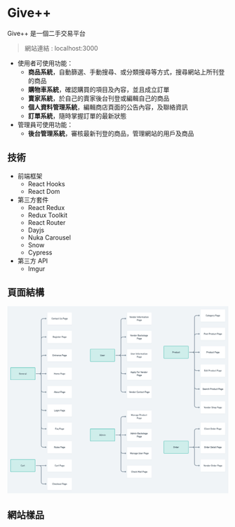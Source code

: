 # Give++
Give++ 是一個二手交易平台

> 網站連結 : localhost:3000

- 使用者可使用功能：
  - **商品系統**，自動篩選、手動搜尋、或分類搜尋等方式，搜尋網站上所刊登的商品
  - **購物車系統**，確認購買的項目及內容，並且成立訂單
  - **賣家系統**，於自己的賣家後台刊登或編輯自己的商品
  - **個人資料管理系統**，編輯商店頁面的公告內容，及聯絡資訊
  - **訂單系統**，隨時掌握訂單的最新狀態
- 管理員可使用功能：
  - **後台管理系統**，審核最新刊登的商品，管理網站的用戶及商品


## 技術
- 前端框架
    - React Hooks
    - React Dom
- 第三方套件
    - React Redux
    - Redux Toolkit
    - React Router
    - Dayjs
    - Nuka Carousel
    - Snow
    - Cypress
- 第三方 API
    - Imgur

    
## 頁面結構
![Pages Structure](https://github.com/krebikshaw/final-project/blob/master/d91a479b-a380-4a67-afa5-80eca57d8b7d.png?raw=true)



## 網站樣品

